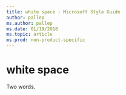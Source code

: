 ```yaml
---
title: white space - Microsoft Style Guide
author: pallep
ms.author: pallep
ms.date: 01/19/2018
ms.topic: article
ms.prod: non-product-specific
---
```


# white space

Two words.
